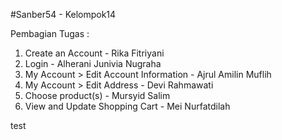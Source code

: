 #Sanber54 - Kelompok14

Pembagian Tugas :

1. Create an Account - Rika Fitriyani
2. Login - Alherani Junivia Nugraha
3. My Account > Edit Account Information - Ajrul Amilin Muflih
4. My Account > Edit Address - Devi Rahmawati
5. Choose product(s) - Mursyid Salim
6. View and Update Shopping Cart - Mei Nurfatdilah

test